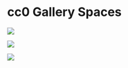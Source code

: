 # cc0 Gallery Spaces

![](https://hackmd.io/_uploads/S1_zmSO1s.png)


![](https://hackmd.io/_uploads/H1bMQHO1j.png)


![](https://hackmd.io/_uploads/SyobQBuJs.png)
